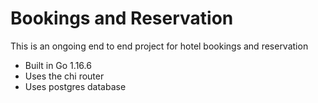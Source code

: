 # Bookings and Reservation

This is an ongoing end to end project for hotel bookings and reservation

- Built in Go 1.16.6
- Uses the chi router
- Uses postgres database
